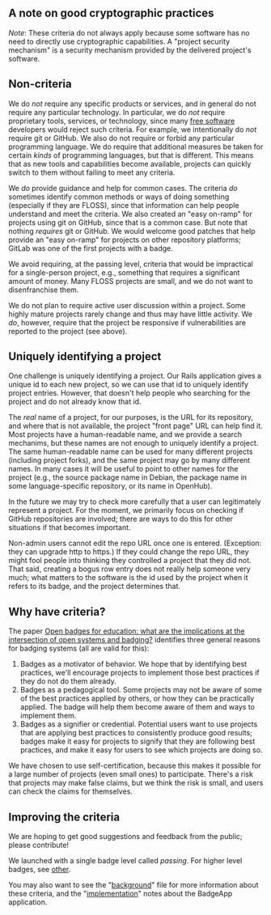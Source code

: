## A note on good cryptographic practices

*Note*: These criteria do not always apply because some software has no
need to directly use cryptographic capabilities.
A "project security mechanism" is a security mechanism provided
by the delivered project's software.

## Non-criteria

We do *not* require any specific products or services, and in
general do not require any particular technology.
In particular, we do *not* require
proprietary tools, services, or technology,
since many [free software](https://www.gnu.org/philosophy/free-sw.en.html)
developers would reject such criteria.
For example, we intentionally do *not* require git or GitHub.
We also do not require or forbid any particular programming language.
We do require that additional measures be taken for certain
*kinds* of programming languages, but that is different.
This means that as new tools and capabilities become available,
projects can quickly switch to them without failing to meet any criteria.

We *do* provide guidance and help for common cases.
The criteria *do* sometimes identify
common methods or ways of doing something
(especially if they are FLOSS), since that information
can help people understand and meet the criteria.
We also created an "easy on-ramp" for projects using git on GitHub,
since that is a common case.
But note that nothing *requires* git or GitHub.
We would welcome good patches that help provide an "easy on-ramp" for
projects on other repository platforms;
GitLab was one of the first projects with a badge.

We avoid requiring, at the passing level, criteria that would be
impractical for a single-person project, e.g., something that requires
a significant amount of money.
Many FLOSS projects are small, and we do not want to disenfranchise them.

We do not plan to require active user discussion within a project.
Some highly mature projects rarely change and thus may have little activity.
We *do*, however, require that the project be responsive
if vulnerabilities are reported to the project (see above).

## Uniquely identifying a project

One challenge is uniquely identifying a project.
Our Rails application gives a unique id to each new project, so
we can use that id to uniquely identify project entries.
However, that doesn't help people who searching for the project
and do not already know that id.

The *real* name of a project, for our purposes, is the
URL for its repository, and where that is not available, the
project "front page" URL can help find it.
Most projects have a human-readable name, and we provide a search
mechanims, but these names are not enough to uniquely identify a project.
The same human-readable name can be used for many different projects
(including project forks), and the same project may go by many different names.
In many cases it will be useful to point to other names for the project
(e.g., the source package name in Debian, the package name in some
language-specific repository, or its name in OpenHub).

In the future we may try to check more carefully that a user can
legitimately represent a project.
For the moment, we primarily focus on checking if GitHub repositories
are involved; there are ways to do this for other situations if that
becomes important.

Non-admin users cannot edit the repo URL once one is entered.
(Exception: they can upgrade http to https.)
If they could change the repo URL,
they might fool people into thinking they controlled
a project that they did not.
That said, creating a bogus row entry does not really help someone very
much; what matters to the software
is the id used by the project when it refers to its badge,
and the project determines that.

## Why have criteria?

The paper [Open badges for education: what are the implications at the
intersection of open systems and badging?](http://www.researchinlearningtechnology.net/index.php/rlt/article/view/23563)
identifies three general reasons for badging systems (all are valid for this):

1. Badges as a motivator of behavior.  We hope that by identifying
   best practices, we'll encourage projects to implement those
   best practices if they do not do them already.
2. Badges as a pedagogical tool.  Some projects may not be aware
   of some of the best practices applied by others,
   or how they can be practically applied.
   The badge will help them become aware of them and ways to implement them.
3. Badges as a signifier or credential.
   Potential users want to use projects that are applying best
   practices to consistently produce good results; badges make it easy
   for projects to signify that they are following best practices,
   and make it easy for users to see which projects are doing so.

We have chosen to use self-certification, because this makes it
possible for a large number of projects (even small ones) to
participate.  There's a risk that projects may make false claims,
but we think the risk is small, and users can check the claims for themselves.

## Improving the criteria

We are hoping to get good suggestions and feedback from the public;
please contribute!

We launched with a single badge level called *passing*.
For higher level badges, see [other](./other.md).

You may also want to see the "[background](./background.md)" file
for more information about these criteria,
and the "[implementation](./implementation.md)" notes
about the BadgeApp application.
